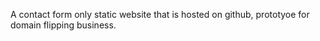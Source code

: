 A contact form only static website that is hosted on github, prototyoe for domain flipping business.
